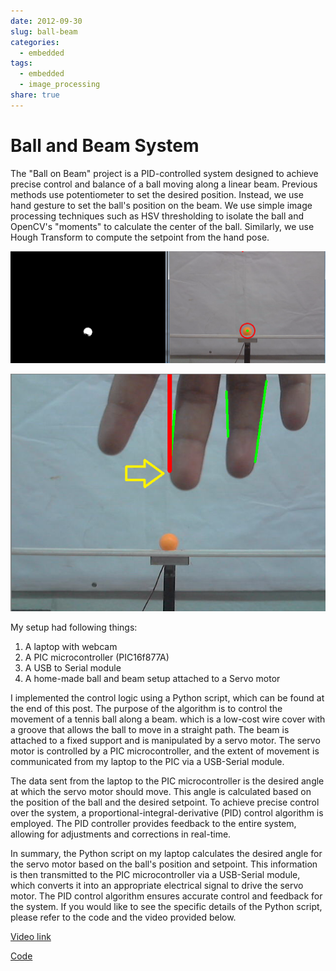 ```yaml
---
date: 2012-09-30
slug: ball-beam
categories:
  - embedded
tags:
  - embedded
  - image_processing
share: true
---
```

# Ball and Beam System

The "Ball on Beam" project is a PID-controlled system designed to achieve precise control and balance of a ball moving along a linear beam. Previous methods use   potentiometer to set the  desired position. Instead, we use hand gesture to set the ball's position on the beam.  We use simple image processing techniques such as HSV thresholding to isolate the ball and OpenCV's  "moments" to calculate the center of the ball. Similarly, we use Hough Transform to compute the setpoint from the hand pose.

![png](https://raw.githubusercontent.com/manoja328/manoja328.github.io/master/assets/ballbeam/thr.png)

![png](https://raw.githubusercontent.com/manoja328/manoja328.github.io/master/assets/ballbeam/2.png)


My setup had following things:
  1. A laptop with webcam
  2. A PIC microcontroller (PIC16f877A)
  3. A USB to Serial module
  4. A home-made ball and beam setup attached to a Servo motor
  
I implemented  the control logic using a Python script, which can be found at the end of this post. The purpose of the algorithm is to control the movement of a tennis ball along a beam. which is a low-cost wire cover with a groove that allows the ball to move in a straight path. The beam is attached to a fixed support and is manipulated by a servo motor. The servo motor is controlled by a PIC microcontroller, and the extent of movement is communicated from my laptop to the PIC via a USB-Serial module.

The data sent from the laptop to the PIC microcontroller is the desired angle at which the servo motor should move. This angle is calculated based on the position of the ball and the desired setpoint. To achieve precise control over the system, a proportional-integral-derivative (PID) control algorithm is employed. The PID controller provides feedback to the entire system, allowing for adjustments and corrections in real-time.

In summary, the Python script on my laptop calculates the desired angle for the servo motor based on the ball's position and setpoint. This information is then transmitted to the PIC microcontroller via a USB-Serial module, which converts it into an appropriate electrical signal to drive the servo motor. The PID control algorithm ensures accurate control and feedback for the system. If you would like to see the specific details of the Python script, please refer to the code and the video provided below.

[Video link](https://www.youtube.com/watch?v=cayVlMbv05g&feature=youtu.be%20)

[Code](https://drive.google.com/file/d/0B3wAJh9-HvDcM1NaRmt2VVlOZlU/view?usp=sharing)